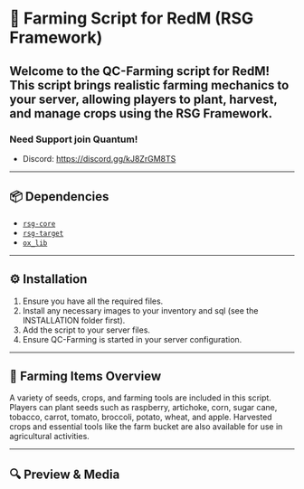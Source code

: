 # 🌾 Farming Script for RedM (RSG Framework)

Welcome to the **QC-Farming** script for RedM! This script brings realistic farming mechanics to your server, allowing players to plant, harvest, and manage crops using the **RSG Framework**.
---
### Need Support join Quantum!

- Discord: https://discord.gg/kJ8ZrGM8TS
---

## 📦 Dependencies

- [`rsg-core`](https://github.com/Rexshack-RedM/rsg-core)  
- [`rsg-target`](https://github.com/Rexshack-RedM/rsg-target)  
- [`ox_lib`](https://github.com/overextended/ox_lib)

---

## ⚙️ Installation

1. Ensure you have all the required files.
2. Install any necessary images to your inventory and sql (see the INSTALLATION folder first).
3. Add the script to your server files.
4. Ensure QC-Farming is started in your server configuration.
---

## 🌱 Farming Items Overview

A variety of seeds, crops, and farming tools are included in this script. Players can plant seeds such as raspberry, artichoke, corn, sugar cane, tobacco, carrot, tomato, broccoli, potato, wheat, and apple. Harvested crops and essential tools like the farm bucket are also available for use in agricultural activities.

---

## 🔍 Preview & Media

